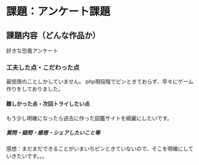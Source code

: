 # 課題：アンケート課題
## 課題内容（どんな作品か）
好きな恐竜アンケート
​
### 工夫した点・こだわった点
最低限のことしかしていません。
php現段階でピンときておらず、早々にゲーム作りをしておりました。
​
#### 難しかった点・次回トライしたい点
もう少し明確になったら過去に作った図鑑サイトを綺麗にしたいです。

##### 質問・疑問・感想・シェアしたいこと等
感想：まだまだできることがいまいちピンときていないので、そこを明確にしていきたいです。。。
